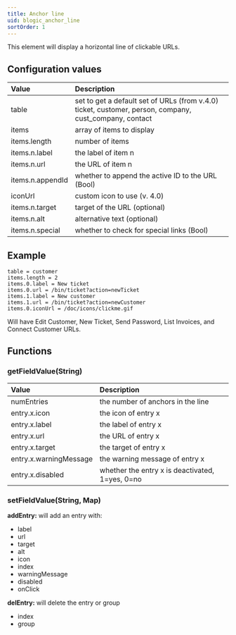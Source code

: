 ```yaml
---
title: Anchor line
uid: blogic_anchor_line
sortOrder: 1
---
```


This element will display a horizontal line of clickable URLs.

## Configuration values

| Value             | Description                  |
|:------------------|:-----------------------------|
| table             | set to get a default set of URLs (from v.4.0)<br/>ticket, customer, person, company, cust_company, contact             |
| items             | array of items to display    |
| items.length      | number of items              |
| items.n.label     | the label of item n          |
| items.n.url       | the URL of item n            |
| items.n.appendId  | whether to append the active ID to the URL (Bool) |
| iconUrl           | custom icon to use (v. 4.0)  |
| items.n.target    | target of the URL (optional) |
| items.n.alt       | alternative text (optional)  |
| items.n.special   | whether to check for special links (Bool) |

## Example

```crmscript
table = customer
items.length = 2
items.0.label = New ticket
items.0.url = /bin/ticket?action=newTicket
items.1.label = New customer
items.1.url = /bin/ticket?action=newCustomer
items.0.iconUrl = /doc/icons/clickme.gif
```

Will have Edit Customer, New Ticket, Send Password, List Invoices, and Connect Customer URLs.

## Functions

### getFieldValue(String)

| Value             | Description                         |
|:------------------|:------------------------------------|
| numEntries        | the number of anchors in the line   |
| entry.x.icon      | the icon of entry x                 |
| entry.x.label     | the label of entry x                |
| entry.x.url       | the URL of entry x                  |
| entry.x.target    | the target of entry x               |
| entry.x.warningMessage | the warning message of entry x |
| entry.x.disabled  | whether the entry x is deactivated, 1=yes, 0=no |

### setFieldValue(String, Map)

**addEntry:** will add an entry with:

* label
* url
* target
* alt
* icon
* index
* warningMessage
* disabled
* onClick

**delEntry:** will delete the entry or group

* index
* group
